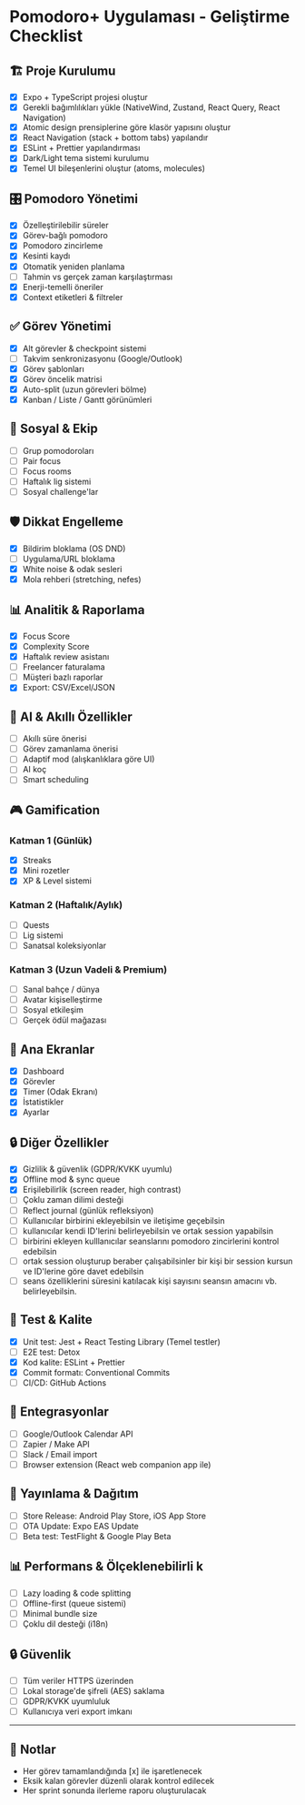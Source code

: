 # Pomodoro+ Uygulaması - Geliştirme Checklist

## 🏗️ Proje Kurulumu
- [x] Expo + TypeScript projesi oluştur
- [x] Gerekli bağımlılıkları yükle (NativeWind, Zustand, React Query, React Navigation)
- [x] Atomic design prensiplerine göre klasör yapısını oluştur
- [x] React Navigation (stack + bottom tabs) yapılandır
- [x] ESLint + Prettier yapılandırması
- [x] Dark/Light tema sistemi kurulumu
- [x] Temel UI bileşenlerini oluştur (atoms, molecules)

## 🎛️ Pomodoro Yönetimi
- [x] Özelleştirilebilir süreler
- [x] Görev-bağlı pomodoro
- [x] Pomodoro zincirleme
- [x] Kesinti kaydı
- [x] Otomatik yeniden planlama
- [ ] Tahmin vs gerçek zaman karşılaştırması
- [x] Enerji-temelli öneriler
- [x] Context etiketleri & filtreler

## ✅ Görev Yönetimi
- [x] Alt görevler & checkpoint sistemi
- [ ] Takvim senkronizasyonu (Google/Outlook)
- [x] Görev şablonları
- [x] Görev öncelik matrisi
- [x] Auto-split (uzun görevleri bölme)
- [x] Kanban / Liste / Gantt görünümleri

## 👥 Sosyal & Ekip
- [ ] Grup pomodoroları
- [ ] Pair focus
- [ ] Focus rooms
- [ ] Haftalık lig sistemi
- [ ] Sosyal challenge'lar

## 🛡️ Dikkat Engelleme
- [x] Bildirim bloklama (OS DND)
- [ ] Uygulama/URL bloklama
- [x] White noise & odak sesleri
- [x] Mola rehberi (stretching, nefes)

## 📊 Analitik & Raporlama
- [x] Focus Score
- [x] Complexity Score
- [x] Haftalık review asistanı
- [ ] Freelancer faturalama
- [ ] Müşteri bazlı raporlar
- [x] Export: CSV/Excel/JSON

## 🤖 AI & Akıllı Özellikler
- [ ] Akıllı süre önerisi
- [ ] Görev zamanlama önerisi
- [ ] Adaptif mod (alışkanlıklara göre UI)
- [ ] AI koç
- [ ] Smart scheduling

## 🎮 Gamification

### Katman 1 (Günlük)
- [x] Streaks
- [x] Mini rozetler
- [x] XP & Level sistemi

### Katman 2 (Haftalık/Aylık)
- [ ] Quests
- [ ] Lig sistemi
- [ ] Sanatsal koleksiyonlar

### Katman 3 (Uzun Vadeli & Premium)
- [ ] Sanal bahçe / dünya
- [ ] Avatar kişiselleştirme
- [ ] Sosyal etkileşim
- [ ] Gerçek ödül mağazası

## 📱 Ana Ekranlar
- [x] Dashboard
- [x] Görevler
- [x] Timer (Odak Ekranı)
- [x] İstatistikler
- [x] Ayarlar

## 🔒 Diğer Özellikler
- [x] Gizlilik & güvenlik (GDPR/KVKK uyumlu)
- [x] Offline mod & sync queue
- [x] Erişilebilirlik (screen reader, high contrast)
- [ ] Çoklu zaman dilimi desteği
- [ ] Reflect journal (günlük refleksiyon)
- [ ] Kullanıcılar birbirini ekleyebilsin ve iletişime geçebilsin
- [ ] kullanıcılar kendi ID'lerini belirleyebilsin ve ortak session yapabilsin
- [ ] birbirini ekleyen kulllanıcılar seanslarını pomodoro zincirlerini kontrol edebilsin
- [ ] ortak session oluşturup beraber çalışabilsinler bir kişi bir session kursun ve ID'lerine göre davet edebilsin
- [ ]  seans özelliklerini süresini katılacak kişi sayısını seansın amacını vb. belirleyebilsin.

## 🧪 Test & Kalite
- [x] Unit test: Jest + React Testing Library (Temel testler)
- [ ] E2E test: Detox
- [x] Kod kalite: ESLint + Prettier
- [x] Commit formatı: Conventional Commits
- [ ] CI/CD: GitHub Actions

## 🔌 Entegrasyonlar
- [ ] Google/Outlook Calendar API
- [ ] Zapier / Make API
- [ ] Slack / Email import
- [ ] Browser extension (React web companion app ile)

## 🚀 Yayınlama & Dağıtım
- [ ] Store Release: Android Play Store, iOS App Store
- [ ] OTA Update: Expo EAS Update
- [ ] Beta test: TestFlight & Google Play Beta

## 📊 Performans & Ölçeklenebilirli k
- [ ] Lazy loading & code splitting
- [ ] Offline-first (queue sistemi)
- [ ] Minimal bundle size
- [ ] Çoklu dil desteği (i18n)

## 🔒 Güvenlik
- [ ] Tüm veriler HTTPS üzerinden
- [ ] Lokal storage'de şifreli (AES) saklama
- [ ] GDPR/KVKK uyumluluk
- [ ] Kullanıcıya veri export imkanı

---

## 📝 Notlar
- Her görev tamamlandığında [x] ile işaretlenecek
- Eksik kalan görevler düzenli olarak kontrol edilecek
- Her sprint sonunda ilerleme raporu oluşturulacak
